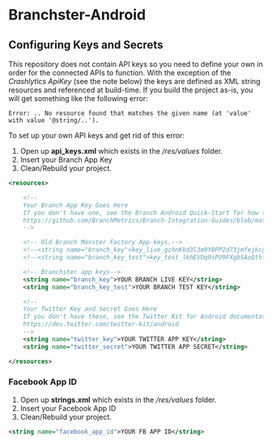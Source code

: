 Branchster-Android
==================

## Configuring Keys and Secrets
This repository does not contain API keys so you need to define your own in order for the connected APIs to function. With the exception of the *Crashlytics ApiKey* (see the note below) the keys are defined as XML string resources and referenced at build-time. If you build the project as-is, you will get something like the following error:

```
Error: .. No resource found that matches the given name (at 'value' with value '@string/..').
```

To set up your own API keys and get rid of this error:

1. Open up **api_keys.xml** which exists in the */res/values* folder.
2. Insert your Branch App Key
3. Clean/Rebuild your project.

```XML
<resources>

    <!--
    Your Branch App Key Goes Here
    If you don't have one, see the Branch Android Quick-Start for how to get one:
    https://github.com/BranchMetrics/Branch-Integration-Guides/blob/master/android-quick-start.md
    -->

    <!-- Old Branch Monster Factory App keys.-->
    <!--<string name="branch_key">key_live_gchnKkd3l3m9YBPP2d73jmfejkcgVjgM</string>-->
    <!--<string name="branch_key_test">key_test_lkhEVOq9sPU9FXgbSAoQthfhqsd5EVaV</string>-->

    <!-- Branchster app keys-->
    <string name="branch_key">YOUR BRANCH LIVE KEY</string>
    <string name="branch_key_test">YOUR BRANCH TEST KEY</string>

    <!--
    Your Twitter Key and Secret Goes Here
    If you don't have these, see the Twitter Kit for Android documentation:
    https://dev.twitter.com/twitter-kit/android
    -->
    <string name="twitter_key">YOUR TWITTER APP KEY</string>
    <string name="twitter_secret">YOUR TWITTER APP SECRET</string>

</resources>
```

### Facebook App ID

1. Open up **strings.xml** which exists in the */res/values* folder.
2. Insert your Facebook App ID
3. Clean/Rebuild your project.

```XML
<string name="facebook_app_id">YOUR FB APP ID</string>
```
